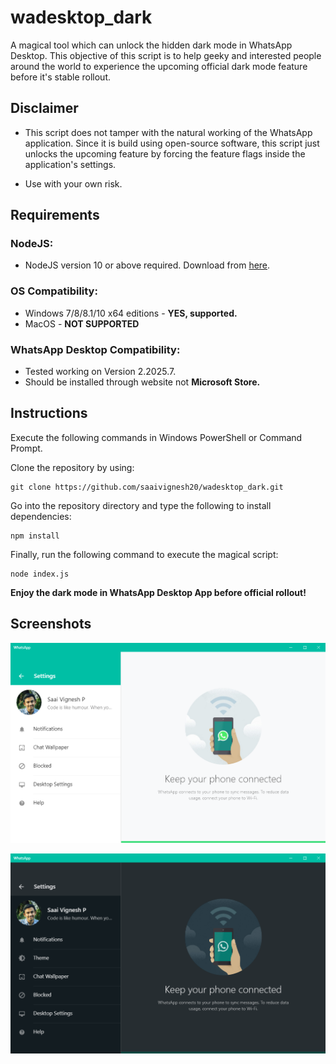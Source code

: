 
# wadesktop_dark

A magical tool which can unlock the hidden dark mode in WhatsApp Desktop. This objective of this script is to help geeky and interested people around the world to experience the upcoming official dark mode feature before it's stable rollout.

## Disclaimer

 - This script does not tamper with the natural working of the WhatsApp application. Since it is build using open-source software, this script just unlocks the upcoming feature by forcing the feature flags inside the application's settings.
 
 - Use with your own risk.

## Requirements

### NodeJS:

 - NodeJS version 10 or above required. Download from [here](https://nodejs.org).

### OS Compatibility:

 - Windows 7/8/8.1/10 x64 editions - **YES, supported.**
 - MacOS - **NOT SUPPORTED**

### WhatsApp Desktop Compatibility:

 - Tested working on Version 2.2025.7.
 - Should be installed through website not **Microsoft Store.**

## Instructions

Execute the following commands in Windows PowerShell or Command Prompt.

Clone the repository by using:

    git clone https://github.com/saaivignesh20/wadesktop_dark.git
Go into the repository directory and type the following to install dependencies:

    npm install
Finally, run the following command to execute the magical script:

    node index.js
**Enjoy the dark mode in WhatsApp Desktop App before official rollout!**


## Screenshots

![Before](./img/before.png)

![After](./img/after.png)

